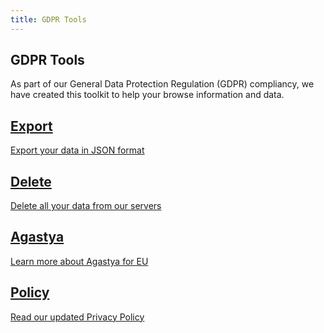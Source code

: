 ```yaml
---
title: GDPR Tools
---
```


<section class="hero pb-5">
	<div class="container">
		<div class="row justify-content-center text-md-center">
			<div class="col-md-6">
				<h1>GDPR Tools</h1>
				<p>As part of our General Data Protection Regulation (GDPR) compliancy, we have created this toolkit to help your browse information and data.</p>
			</div>
		</div>
	</div>
</section>
<section>
    <div class="container" style="max-width: 720px">
        <div class="row text-center">
            <div class="col-md-6">
                <a href="/gdpr/export/" class="card pt-5 pb-5 card-body mb-med">
                    <div>
                        <i class="fas fa-file-export fa-3x text-muted mb-3"></i>
                    </div>
                    <h2>Export</h2>
                    <p>Export your data in JSON format</p>
                </a>
            </div>
            <div class="col-md-6">
                <a href="/gdpr/delete/" class="card pt-5 pb-5 card-body mb-med">
                    <div>
                        <i class="fas fa-trash fa-3x text-muted mb-3"></i>
                    </div>
                    <h2>Delete</h2>
                    <p>Delete all your data from our servers</p>
                </a>
            </div>
            <div class="col-md-6">
                <a href="/platform/agastya/eu/" class="card pt-5 pb-5 card-body mb-med mb-md-0">
                    <div>
                        <i class="fas fa-lock fa-3x text-muted mb-3"></i>
                    </div>
                    <h2>Agastya</h2>
                    <p>Learn more about Agastya for EU</p>
                </a>
            </div>
            <div class="col-md-6">
                <a href="/policies/privacy/" class="card pt-5 pb-5 card-body">
                    <div>
                        <i class="fas fa-file-alt fa-3x text-muted mb-3"></i>
                    </div>
                    <h2>Policy</h2>
                    <p>Read our updated Privacy Policy</p>
                </a>
            </div>
        </div>
    </div>
</section>